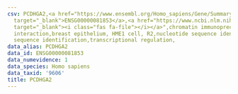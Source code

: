 ```yaml
---
csv: PCDHGA2,<a href="https://www.ensembl.org/Homo_sapiens/Gene/Summary?db=core;g=ENSG00000081853"
  target="_blank">ENSG00000081853</a>,<a href="https://www.ncbi.nlm.nih.gov/pubmed/22863008"
  target="_blank"><i class="fas fa-file"></i></a>",chromatin immunoprecipitation assay,direct
  interaction,breast epithelium, HME1 cell, R2,nucleotide sequence identification,nucleotide
  sequence identification,transcriptional regulation,
data_alias: PCDHGA2
data_id: ENSG00000081853
data_numevidence: 1
data_species: Homo sapiens
data_taxid: '9606'
title: PCDHGA2
---
```

